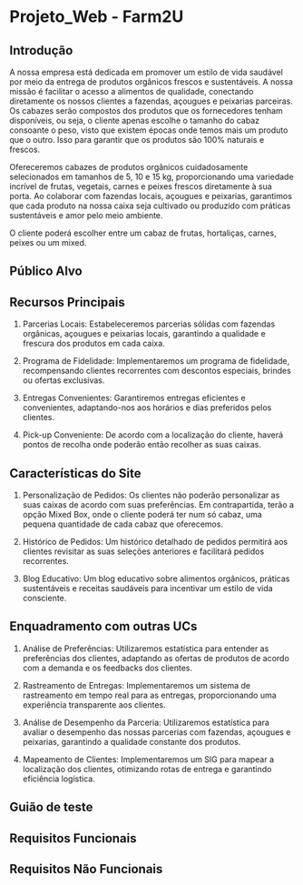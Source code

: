 # Projeto_Web - Farm2U

## Introdução

A nossa empresa está dedicada em promover um estilo de vida saudável por meio da entrega de produtos orgânicos frescos e sustentáveis. A nossa missão é facilitar o acesso a alimentos de qualidade, conectando diretamente os nossos clientes a fazendas, açougues e peixarias parceiras. Os cabazes serão compostos dos produtos que os fornecedores tenham disponíveis, ou seja, o cliente apenas escolhe o tamanho do cabaz consoante o peso, visto que existem épocas onde temos mais um produto que o outro. Isso para garantir que os produtos são 100% naturais e frescos.

Ofereceremos cabazes de produtos orgânicos cuidadosamente selecionados em tamanhos de 5, 10 e 15 kg, proporcionando uma variedade incrível de frutas, vegetais, carnes e peixes frescos diretamente à sua porta. Ao colaborar com fazendas locais, açougues e peixarias, garantimos que cada produto na nossa caixa seja cultivado ou produzido com práticas sustentáveis e amor pelo meio ambiente.

O cliente poderá escolher entre um cabaz de frutas, hortaliças, carnes, peixes ou um mixed.

## Público Alvo


## Recursos Principais

1. Parcerias Locais: Estabeleceremos parcerias sólidas com fazendas orgânicas, açougues e peixarias locais, garantindo a qualidade e frescura dos produtos em cada caixa.

2. Programa de Fidelidade: Implementaremos um programa de fidelidade, recompensando clientes recorrentes com descontos especiais, brindes ou ofertas exclusivas.

3. Entregas Convenientes: Garantiremos entregas eficientes e convenientes, adaptando-nos aos horários e dias preferidos pelos clientes.

4. Pick-up Conveniente: De acordo com a localização do cliente, haverá pontos de recolha onde poderão então recolher as suas caixas.

## Características do Site

1. Personalização de Pedidos: Os clientes não poderão personalizar as suas caixas de acordo com suas preferências. Em contrapartida, terão a opção Mixed Box, onde o cliente poderá ter num só cabaz, uma pequena quantidade de cada cabaz que oferecemos.

2. Histórico de Pedidos: Um histórico detalhado de pedidos permitirá aos clientes revisitar as suas seleções anteriores e facilitará pedidos recorrentes.

3. Blog Educativo: Um blog educativo sobre alimentos orgânicos, práticas sustentáveis e receitas saudáveis para incentivar um estilo de vida consciente.

## Enquadramento com outras UCs

1. Análise de Preferências: Utilizaremos estatística para entender as preferências dos clientes, adaptando as ofertas de produtos de acordo com a demanda e os feedbacks dos clientes.

2. Rastreamento de Entregas: Implementaremos um sistema de rastreamento em tempo real para as entregas, proporcionando uma experiência transparente aos clientes.

3. Análise de Desempenho da Parceria: Utilizaremos estatística para avaliar o desempenho das nossas parcerias com fazendas, açougues e peixarias, garantindo a qualidade constante dos produtos.

4. Mapeamento de Clientes: Implementaremos um SIG para mapear a localização dos clientes, otimizando rotas de entrega e garantindo eficiência logística.

## Guião de teste

## Requisitos Funcionais

## Requisitos Não Funcionais
